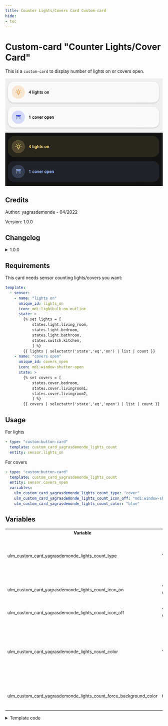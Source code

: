 ```yaml
---
title: Counter Lights/Covers Card Custom-card
hide:
- toc
---
```

<!-- markdownlint-disable MD046 -->

# Custom-card "Counter Lights/Cover Card"

This is a `custom-card` to display number of lights on or covers open.

![Screenshot light mode](../../docs/assets/img/screenshot_light_count_lights.png)
![Screenshot dark mode](../../docs/assets/img/screenshot_dark_count_lights.png)


## Credits

Author: yagrasdemonde - 04/2022

Version: 1.0.0

## Changelog

<details>
<summary>1.0.0</summary>
Initial release.
</details>

## Requirements

This card needs sensor counting lights/covers you want:

```yaml
template:
  - sensor:
    - name: "lights on"
      unique_id: lights_on
      icon: mdi:lightbulb-on-outline
      state: >
        {% set lights = [
            states.light.living_room,
            states.light.bedroom,
            states.light.bathroom,
            states.switch.kitchen,
            ] %}
        {{ lights | selectattr('state','eq','on') | list | count }}
    - name: "covers open"
      unique_id: covers_open
      icon: mdi:window-shutter-open
      state: >
        {% set covers = [
            states.cover.bedroom,
            states.cover.livingroom1,
            states.cover.livingroom2,
            ] %}
        {{ covers | selectattr('state','eq','open') | list | count }}
```

## Usage

For lights
```yaml
- type: "custom:button-card"
  template: custom_card_yagrasdemonde_lights_count
  entity: sensor.lights_on
```
For covers
```yaml
- type: "custom:button-card"
  template: custom_card_yagrasdemonde_lights_count
  entity: sensor.covers_open
  variables:
    ulm_custom_card_yagrasdemonde_lights_count_type: "cover"
    ulm_custom_card_yagrasdemonde_lights_count_icon_off: "mdi:window-shutter"
    ulm_custom_card_yagrasdemonde_lights_count_color: "blue"
```

## Variables

<table>
<tr>
<th>Variable</th>
<th>Example</th>
<th>Required</th>
<th>Default</th>
<th>Explanation</th>
</tr>
<tr>
<td>ulm_custom_card_yagrasdemonde_lights_count_type</td>
<td>"cover"</td>
<td>No</td>
<td>"light"</td>
<td>The entity type used for translations<br>Values available : cover, light</td>
</tr>
<tr>
<td>ulm_custom_card_yagrasdemonde_lights_count_icon_on</td>
<td>"mdi:lightbulb-on-outline"</td>
<td>No</td>
<td>Sensor Icon</td>
<td>Overwrites the sensor icon used for on/open state</td>
</tr>
<tr>
<td>ulm_custom_card_yagrasdemonde_lights_count_icon_off</td>
<td>"mdi:lightbulb-outline"</td>
<td>No</td>
<td>"mdi:lightbulb-outline"</td>
<td>Icon for state off/closed</td>
</tr>
<tr>
<td>ulm_custom_card_yagrasdemonde_lights_count_color</td>
<td>"red"</td>
<td>No</td>
<td>"yellow"</td>
<td>Style the color of icon, name and card (if applicable)<br>Values available : blue, green, grey, pink, purple, red, yellow</td>
</tr>
<tr>
<td>ulm_custom_card_yagrasdemonde_lights_count_force_background_color</td>
<td>true</td>
<td>No</td>
<td>false</td>
<td>Force background card color even in light mode</td>
</tr>
</table>

<details>
<summary>Template code</summary>

```yaml
custom_card_yagrasdemonde_lights_count:
  show_name: true
  template:
    - "ulm_custom_card_yagrasdemonde_lights_count_language_variables"
    - "icon_only"
    - "ulm_language_variables"
  variables:
    ulm_custom_card_yagrasdemonde_lights_count_icon_on: "[[[ return entity.attributes.icon ]]]"
    ulm_custom_card_yagrasdemonde_lights_count_icon_off: "mdi:lightbulb-outline"
    ulm_custom_card_yagrasdemonde_lights_count_color: "yellow"
    ulm_custom_card_yagrasdemonde_lights_count_force_background_color: false
  tap_action:
    action: "none"
  name: >-
    [[[
      var entity_count_O = '';
      var entity_count_1 = '';
      var entity_count_many = '';
      if(variables.ulm_custom_card_yagrasdemonde_lights_count_type == "cover") {
        entity_count_O = variables.ulm_custom_card_yagrasdemonde_lights_count_cover_0;
        entity_count_1 = variables.ulm_custom_card_yagrasdemonde_lights_count_cover_1;
        entity_count_many = variables.ulm_custom_card_yagrasdemonde_lights_count_cover_many;
      }
      else {
        entity_count_O = variables.ulm_custom_card_yagrasdemonde_lights_count_light_0;
        entity_count_1 = variables.ulm_custom_card_yagrasdemonde_lights_count_light_1;
        entity_count_many = variables.ulm_custom_card_yagrasdemonde_lights_count_light_many;
      }
      if (entity.state != "unavailable") {
        if (entity.state == 0) {
          return entity_count_O;
        } else if (entity.state == 1) {
          return entity_count_1;
        } else {
          return entity.state + " " + entity_count_many;
        }
      } else {
        return variables.ulm_unavailable;
      }
    ]]]
  icon: >
    [[[
        if (entity.state == 0) {
          return variables.ulm_custom_card_yagrasdemonde_lights_count_icon_off;
        }
        else {
          return variables.ulm_custom_card_yagrasdemonde_lights_count_icon_on;
        }
    ]]]
  styles:
    icon:
      - color: >
          [[[
              if (entity.state == 0) {
                return 'rgba(var(--color-theme),0.2)';
              }
              else {
                return 'rgba(var(--color-' + variables.ulm_custom_card_yagrasdemonde_lights_count_color + '),1)';
              }
          ]]]
    name:
      - align-self: "center"
      - justify-self: "start"
      - font-weight: "bold"
      - font-size: "14px"
      - margin-left: "12px"
      - filter: "opacity(100%)"
    img_cell:
      - background-color: >
          [[[
              if (entity.state == 0) {
                return 'rgba(var(--color-theme),0.05)';
              }
              else {
                return 'rgba(var(--color-' + variables.ulm_custom_card_yagrasdemonde_lights_count_color + '),0.2)';
              }
          ]]]
    grid:
      - grid-template-areas: "'i n'"
      - grid-template-columns: "min-content min-content"
      - grid-template-rows: "min-content"
  state:
    - value: 1
      operator: '>='
      styles:
        card:
          - background-color: >-
              [[[
                  if (variables.ulm_custom_card_yagrasdemonde_lights_count_force_background_color == true || hass.themes.darkMode){
                    return 'rgba(var(--color-' + variables.ulm_custom_card_yagrasdemonde_lights_count_color + '-text),0.1)';
                  }
                  else {
                    return 'rgba(var(--color-background-' + variables.ulm_custom_card_yagrasdemonde_lights_count_color + '),var(--opacity-bg))';
                  }
              ]]]
        name:
          - color: "[[[ return 'rgba(var(--color-' + variables.ulm_custom_card_yagrasdemonde_lights_count_color + '-text),1)' ]]]"
```

</details>
